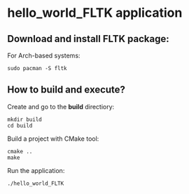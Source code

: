# hello_world_FLTK application

## Download and install FLTK package:
For Arch-based systems:
```
sudo pacman -S fltk
```

## How to build and execute?
Create and go to the **build** directiory:
```
mkdir build
cd build
```
Build a project with CMake tool:
```
cmake ..
make
```
Run the application:
```
./hello_world_FLTK
```

